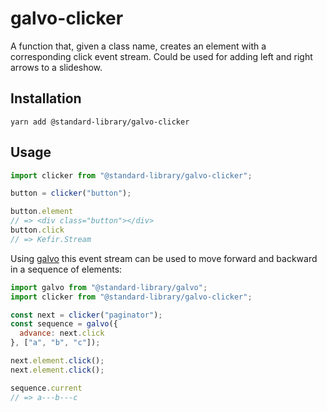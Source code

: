 # galvo-clicker

A function that, given a class name, creates an element with a corresponding click event stream. Could be used for adding left and right arrows to a slideshow.

## Installation

```shell
yarn add @standard-library/galvo-clicker
```

## Usage

```javascript
import clicker from "@standard-library/galvo-clicker";

button = clicker("button");

button.element
// => <div class="button"></div>
button.click
// => Kefir.Stream
```

Using [galvo](https://github.com/standard-library/galvo) this event stream can be used to move forward and backward in a sequence of elements:

```javascript
import galvo from "@standard-library/galvo";
import clicker from "@standard-library/galvo-clicker";

const next = clicker("paginator");
const sequence = galvo({
  advance: next.click
}, ["a", "b", "c"]);

next.element.click();
next.element.click();

sequence.current
// => a---b---c
```

